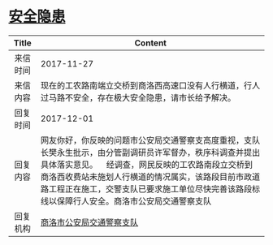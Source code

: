 # <a href="http://www.shangluo.gov.cn/zmhd/ldxxxx.jsp?urltype=leadermail.LeaderMailContentUrl&wbtreeid=1112&leadermailid=4446">安全隐患</a>
| Title |                                                                            Content                                                                             |
|:-----:|----------------------------------------------------------------------------------------------------------------------------------------------------------------|
| 来信时间  | 2017-11-27                                                                                                                                                     |
| 来信内容  | 现在的工农路南端立交桥到商洛西高速口没有人行横道，行人过马路不安全，存在极大安全隐患，请市长给予解决。                                                                                                            |
| 回复时间  | 2017-12-01                                                                                                                                                     |
| 回复内容  | 网友你好，你反映的问题市公安局交通警察支高度重视，支队长樊永生批示，由分管副调研员许军督办，秩序科调查并提出具体落实意见。    经调查，网民反映的工农路南段立交桥到商洛西收费站未施划人行横道的情况属实，该路段目前市政道路工程正在施工，交警支队已要求施工单位尽快完善该路段标线以保障行人安全。商洛市公安局交通警察支队 |
| 回复机构  | <a href="../../category/agencies/商洛市公安局交通警察支队.md">商洛市公安局交通警察支队</a>                                                                                             |